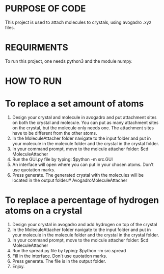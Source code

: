 # PURPOSE OF CODE

This project is used to attach molecules to crystals, using avogadro .xyz files.

# REQUIRMENTS

To run this project, one needs python3 and the module numpy.

# HOW TO RUN

# To replace a set amount of atoms
1. Design your crystal and molecule in avogadro and put attachment sites on both the crystal and molecule.
You can put as many attachment sites on the crystal, but the molecule only needs one.
The attachment sites have to be different from the other atoms.
2. In the MoleculeAttacher folder navigate to the input folder and put in your molecule in the molecule folder
and the crystal in the crystal folder.
3. In your command prompt, move to the molcule attacher folder:
$cd MoleculeAttacher
4. Run the GUI.py file by typing:
$python -m src.GUI
5. An interface will open where you can put in your chosen atoms. Don't use quotation marks.
6. Press generate. The generated crystal with the molecules will be located in the output folder.# AvogadroMoleculeAttacher

# To replace a percentage of hydrogen atoms on a crystal
1. Design your crystal in avogadro and add hydrogen on top of the crystal
2. In the MoleculeAttacher folder navigate to the input folder and put in your molecule in the molecule folder
and the crystal in the crystal folder.
3. In your command prompt, move to the molcule attacher folder:
$cd MoleculeAttacher
4. Run the spread.py file by typing:
$python -m src.spread
5. Fill in the interface. Don't use quotation marks.
6. Press generate. The file is in the output folder.
7. Enjoy.
